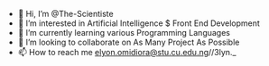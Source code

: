 - 👋 Hi, I’m @The-Scientiste
- 👀 I’m interested in Artificial Intelligence $ Front End Development
- 🌱 I’m currently learning various Programming Languages
- 💞️ I’m looking to collaborate on As Many Project As Possible
- 📫 How to reach me elyon.omidiora@stu.cu.edu.ng//3lyn._

<!---
The-Scientiste/The-Scientiste is a ✨ special ✨ repository because its `README.md` (this file) appears on your GitHub profile.
You can click the Preview link to take a look at your changes.
--->
